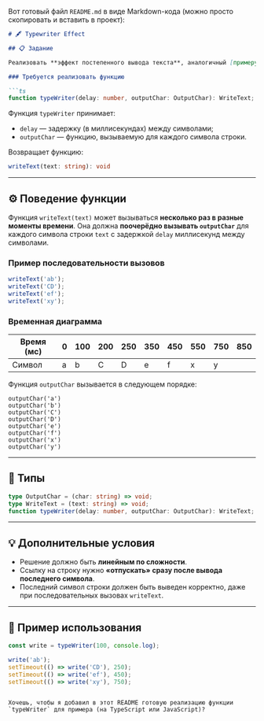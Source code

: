Вот готовый файл `README.md` в виде Markdown-кода (можно просто скопировать и вставить в проект):

````markdown
# 🖋️ Typewriter Effect

## 📋 Задание

Реализовать **эффект постепенного вывода текста**, аналогичный [примеру](https://yastatic.net/s3/taxi-front/tasks/task-matrix.html).

### Требуется реализовать функцию

```ts
function typeWriter(delay: number, outputChar: OutputChar): WriteText;
````

Функция `typeWriter` принимает:

* `delay` — задержку (в миллисекундах) между символами;
* `outputChar` — функцию, вызываемую для каждого символа строки.

Возвращает функцию:

```ts
writeText(text: string): void
```

---

## ⚙️ Поведение функции

Функция `writeText(text)` может вызываться **несколько раз в разные моменты времени**.
Она должна **поочерёдно вызывать `outputChar`** для каждого символа строки `text`
с задержкой `delay` миллисекунд между символами.

### Пример последовательности вызовов

```ts
writeText('ab');
writeText('CD');
writeText('ef');
writeText('xy');
```

### Временная диаграмма

| Время (мс) | 0 | 100 | 200 | 250 | 350 | 450 | 550 | 750 | 850 |
| ---------- | - | --- | --- | --- | --- | --- | --- | --- | --- |
| Символ     | a | b   | C   | D   | e   | f   | x   | y   |     |

Функция `outputChar` вызывается в следующем порядке:

```
outputChar('a')
outputChar('b')
outputChar('C')
outputChar('D')
outputChar('e')
outputChar('f')
outputChar('x')
outputChar('y')
```

---

## 🧠 Типы

```ts
type OutputChar = (char: string) => void;
type WriteText = (text: string) => void;
function typeWriter(delay: number, outputChar: OutputChar): WriteText;
```

---

## 💡 Дополнительные условия

* Решение должно быть **линейным по сложности**.
* Ссылку на строку нужно **«отпускать» сразу после вывода последнего символа**.
* Последний символ строки должен быть выведен корректно, даже при последовательных вызовах `writeText`.

---

## 📘 Пример использования

```ts
const write = typeWriter(100, console.log);

write('ab');
setTimeout(() => write('CD'), 250);
setTimeout(() => write('ef'), 450);
setTimeout(() => write('xy'), 750);
```

```

Хочешь, чтобы я добавил в этот README готовую реализацию функции `typeWriter` для примера (на TypeScript или JavaScript)?
```
